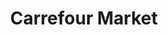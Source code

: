 ---
title: "Carrefour Market"
url: /buenos-aires/carrefour-market-avenida-rivadavia-3/
shop: supermercado
---